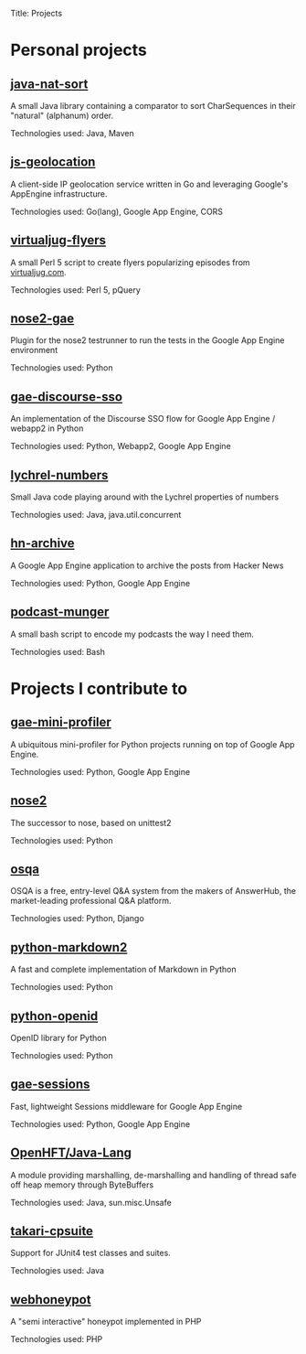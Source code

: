 Title: Projects

# Personal projects

## [java-nat-sort](https://github.com/gpanther/java-nat-sort)

A small Java library containing a comparator to sort CharSequences in their "natural" (alphanum) order.

Technologies used: Java, Maven


## [js-geolocation](http://www.grey-panther.net/js-geolocation/)

A client-side IP geolocation service written in Go and leveraging Google's AppEngine infrastructure.

Technologies used: Go(lang), Google App Engine, CORS


## [virtualjug-flyers](https://github.com/gpanther/virtualjug-flyers)

A small Perl 5 script to create flyers popularizing episodes from [virtualjug.com](http://virtualjug.com/).

Technologies used: Perl 5, pQuery


## [nose2-gae](https://github.com/udacity/nose2-gae)

Plugin for the nose2 testrunner to run the tests in the Google App Engine environment 

Technologies used: Python


## [gae-discourse-sso](https://github.com/udacity/gae-discourse-sso)

An implementation of the Discourse SSO flow for Google App Engine / webapp2 in Python 

Technologies used: Python, Webapp2, Google App Engine


## [lychrel-numbers](https://github.com/gpanther/lychrel-numbers)

Small Java code playing around with the Lychrel properties of numbers

Technologies used: Java, java.util.concurrent


## [hn-archive](https://github.com/gpanther/hn-archive)

A Google App Engine application to archive the posts from Hacker News

Technologies used: Python, Google App Engine

## [podcast-munger](https://github.com/gpanther/podcast-munger)

A small bash script to encode my podcasts the way I need them.

Technologies used: Bash


# Projects I contribute to

## [gae-mini-profiler](https://github.com/Khan/gae_mini_profiler)

A ubiquitous mini-profiler for Python projects running on top of Google App Engine.

Technologies used: Python, Google App Engine


## [nose2](https://github.com/nose-devs/nose2)

The successor to nose, based on unittest2

Technologies used: Python


## [osqa](https://github.com/dzone/osqa)

OSQA is a free, entry-level Q&A system from the makers of AnswerHub, the market-leading professional Q&A platform.

Technologies used: Python, Django


## [python-markdown2](https://github.com/trentm/python-markdown2)

A fast and complete implementation of Markdown in Python

Technologies used: Python


## [python-openid](https://github.com/openid/python-openid)

OpenID library for Python

Technologies used: Python


## [gae-sessions](https://github.com/dound/gae-sessions)

Fast, lightweight Sessions middleware for Google App Engine

Technologies used: Python, Google App Engine


## [OpenHFT/Java-Lang](https://github.com/OpenHFT/Java-Lang)

A module providing marshalling, de-marshalling and handling of thread safe off heap memory through ByteBuffers

Technologies used: Java, sun.misc.Unsafe


## [takari-cpsuite](https://github.com/takari/takari-cpsuite)

Support for JUnit4 test classes and suites.

Technologies used: Java


## [webhoneypot](https://code.google.com/p/webhoneypot/)

A "semi interactive" honeypot implemented in PHP

Technologies used: PHP


